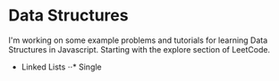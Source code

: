 # Data Structures
I'm working on some example problems and tutorials for learning Data Structures in Javascript. Starting with the explore section of LeetCode. 


+ Linked Lists
⋅⋅* Single
